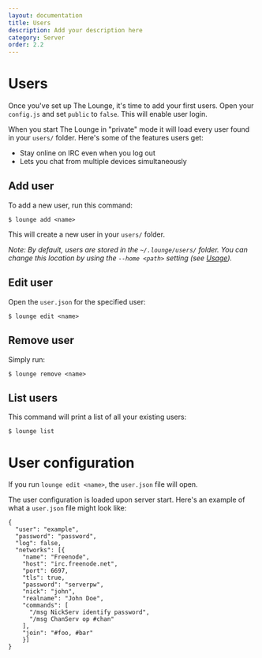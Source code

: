 ```yaml
---
layout: documentation
title: Users
description: Add your description here
category: Server
order: 2.2
---
```


# Users

Once you've set up The Lounge, it's time to add your first users. Open your `config.js` and set `public` to `false`. This will enable user login.

When you start The Lounge in "private" mode it will load every user found in your `users/` folder. Here's some of the features users get:

- Stay online on IRC even when you log out
- Lets you chat from multiple devices simultaneously

## Add user

To add a new user, run this command:

```
$ lounge add <name>
```

This will create a new user in your `users/` folder.

_Note: By default, users are stored in the `~/.lounge/users/` folder. You can change this location by using the `--home <path>` setting (see [Usage](/docs/getting_started/usage.html#home))._

## Edit user

Open the `user.json` for the specified user:

```
$ lounge edit <name>
```

## Remove user

Simply run:

```
$ lounge remove <name>
```

## List users

This command will print a list of all your existing users:

```
$ lounge list
```

# User configuration

If you run `lounge edit <name>`, the `user.json` file will open.

The user configuration is loaded upon server start. Here's an example of what a `user.json` file might look like:

```
{
  "user": "example",
  "password": "password",
  "log": false,
  "networks": [{
    "name": "Freenode",
    "host": "irc.freenode.net",
    "port": 6697,
    "tls": true,
    "password": "serverpw",
    "nick": "john",
    "realname": "John Doe",
    "commands": [
      "/msg NickServ identify password",
      "/msg ChanServ op #chan"
    ],
    "join": "#foo, #bar"
	}]
}
```
